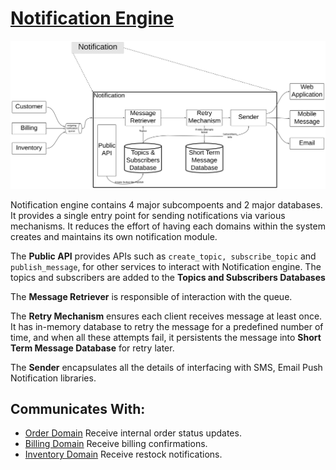 # [Notification Engine](../../../README.md)

![Notification Engine](../images/notification_domain.svg)

Notification engine contains 4 major subcompoents and 2 major databases. It provides a single entry point for sending notifications via various mechanisms. It reduces the effort of having each domains within the system creates and maintains its own notification module.

The **Public API** provides APIs such as <code>create_topic, subscribe_topic</code> and <code>publish_message</code>, for other services to interact with Notification engine. The topics and subscribers are added to the **Topics and Subscribers Databases**

The **Message Retriever** is responsible of interaction with the queue. 

The **Retry Mechanism** ensures each client receives message at least once. It has in-memory database to retry the message for a predefined number of time, and when all these attempts fail, it persistents the message into **Short Term Message Database** for retry later. 

The **Sender** encapsulates all the details of interfacing with SMS, Email Push Notification libraries. 

## Communicates With:
* [Order Domain](/doc/arc/components/order_domain.md) Receive internal order status updates.
* [Billing Domain](/doc/arc/components/billing_domain.md) Receive billing confirmations.
* [Inventory Domain](/doc/arc/components/inventory_domain.md) Receive restock notifications.
